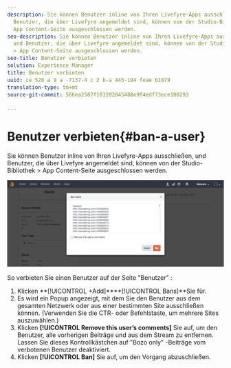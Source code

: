 ```yaml
---
description: Sie können Benutzer inline von Ihren Livefyre-Apps ausschließen, und
  Benutzer, die über Livefyre angemeldet sind, können von der Studio-Bibliothek >
  App Content-Seite ausgeschlossen werden.
seo-description: Sie können Benutzer inline von Ihren Livefyre-Apps ausschließen,
  und Benutzer, die über Livefyre angemeldet sind, können von der Studio-Bibliothek
  > App Content-Seite ausgeschlossen werden.
seo-title: Benutzer verbieten
solution: Experience Manager
title: Benutzer verbieten
uuid: ce 528 a 9 a -7137-4 c 2 b-a 445-194 feae 61879
translation-type: tm+mt
source-git-commit: 566ea2587f101202045488e9f4edf73ece100293

---
```



# Benutzer verbieten{#ban-a-user}

Sie können Benutzer inline von Ihren Livefyre-Apps ausschließen, und Benutzer, die über Livefyre angemeldet sind, können von der Studio-Bibliothek > App Content-Seite ausgeschlossen werden.

![](assets/UsersBan2-1024x409.png)

So verbieten Sie einen Benutzer auf der Seite "Benutzer" :

1. Klicken **[!UICONTROL +Add]****[!UICONTROL Bans]**Sie für.
1. Es wird ein Popup angezeigt, mit dem Sie den Benutzer aus dem gesamten Netzwerk oder aus einer bestimmten Site ausschließen können. (Verwenden Sie die CTR- oder Befehlstaste, um mehrere Sites auszuwählen.)
1. Klicken **[!UICONTROL Remove this user’s comments]** Sie auf, um den Benutzer, alle vorherigen Beiträge und aus dem Stream zu entfernen. Lassen Sie dieses Kontrollkästchen auf "Bozo only" -Beiträge vom verbotenen Benutzer deaktiviert.
1. Klicken **[!UICONTROL Ban]** Sie auf, um den Vorgang abzuschließen.
